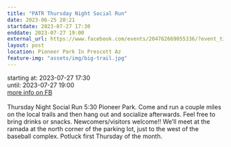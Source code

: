 ```yaml
---
title: "PATR Thursday Night Social Run"
date: 2023-06-25 20:21
startdate: 2023-07-27 17:30
enddate: 2023-07-27 19:00
external_url: https://www.facebook.com/events/204762669055336/?event_time_id=204762732388663
layout: post
location: Pioneer Park In Prescott Az
feature-img: "assets/img/big-trail.jpg"
---
```


starting at: 2023-07-27 17:30<br>until: 2023-07-27 19:00<br><a href="https://www.facebook.com/events/204762669055336/?event_time_id=204762732388663">more info on FB</a><br><br>Thursday Night Social Run 5&#58;30 Pioneer Park.  Come and run a couple miles on the local trails and then hang out and socialize afterwards.  Feel free to bring drinks or snacks. Newcomers/visitors welcome!!  We’ll meet at the ramada at the north corner of the parking lot, just to the west of the baseball complex.  Potluck first Thursday of the month.<br>
  <br>
  
